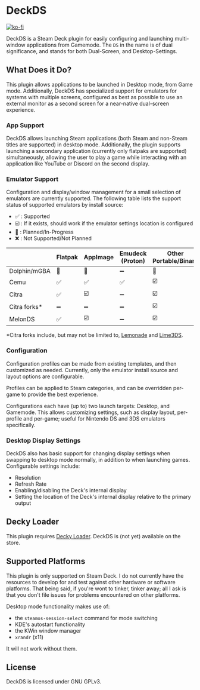 # DeckDS 
[![ko-fi](https://ko-fi.com/img/githubbutton_sm.svg)](https://ko-fi.com/S6S7U6S4P)

DeckDS is a Steam Deck plugin for easily configuring and launching multi-window applications from Gamemode.
The `DS` in the name is of dual significance, and stands for both Dual-Screen, and Desktop-Settings.

## What Does it Do?

This plugin allows applications to be launched in Desktop mode, from Game mode. Additionally, DeckDS has specialized support for emulators for systems with multiple screens, configured as best as possible to use an external monitor as a second screen for a near-native dual-screen experience.

### App Support

DeckDS allows launching Steam applications (both Steam and non-Steam titles are supported) in desktop mode. Additionally, the plugin supports launching a secondary application (currently only flatpaks are supported) simultaneously, allowing the user to play a game while interacting with an application like YouTube or Discord on the second display.

### Emulator Support

Configuration and display/window management for a small selection of emulators are currently supported. The following table lists the support status of supported emulators by install source:

- ✅ : Supported
- ☑️  : If it exists, should work if the emulator settings location is configured
- 🚧 : Planned/In-Progress
- ❌ : Not Supported/Not Planned

|              | Flatpak  | AppImage | Emudeck (Proton) | Other Portable/Binary | RetroArch 
|--------------|----------|----------|------------------|-----------------------|-----------
| Dolphin/mGBA | 🚧       | 🚧       | ➖               |  🚧                  | ❌         
| Cemu         | ✅       | ✅       | ✅               | ☑️                    | ❌         
| Citra        | ✅       | ☑️        | ➖               | ☑️                    | ❌   
| Citra forks*  | ➖       |      ➖  | ➖               |  ☑️                   | ❌   
| MelonDS      | ✅       | ☑️        | ➖               | ☑️                    | ❌        


*Citra forks include, but may not be limited to, [Lemonade](https://github.com/Lemonade-emu/Lemonade) and [Lime3DS](https://lime3ds.github.io/).


### Configuration 

Configuration profiles can be made from existing templates, and then customized as needed. Currently, only the emulator install source and layout options are configurable. 

Profiles can be applied to Steam categories, and can be overridden per-game to provide the best experience.

Configurations each have (up to) two launch targets: Desktop, and Gamemode. This allows customizing settings, such as display layout, per-profile and per-game; useful for Nintendo DS and 3DS emulators specifically.

### Desktop Display Settings

DeckDS also has basic support for changing display settings when swapping to desktop mode normally, in addition to when launching games. Configurable settings include:
- Resolution
- Refresh Rate
- Enabling/disabling the Deck's internal display
- Setting the location of the Deck's internal display relative to the primary output

## Decky Loader

This plugin requires [Decky Loader](https://github.com/SteamDeckHomebrew/decky-loader). DeckDS is (not yet) available on the store.

## Supported Platforms

This plugin is only supported on Steam Deck. I do not currently have the resources to develop for and test against other hardware or software platforms. That being said, if you're wont to tinker, tinker away; all I ask is that you don't file issues for problems encountered on other platforms. 

Desktop mode functionality makes use of:

- the `steamos-session-select` command for mode switching
- KDE's autostart functionality
- the KWin window manager
- `xrandr` (x11)

It will not work without them.

## License

DeckDS is licensed under GNU GPLv3.

